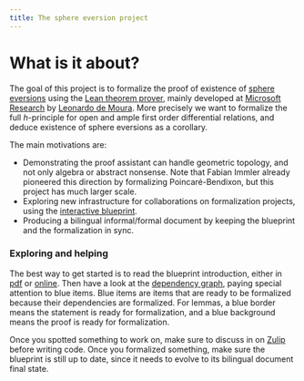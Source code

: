 ```yaml
---
title: The sphere eversion project
---
```

# What is it about?

The goal of this project is to formalize the proof of existence of
[sphere eversions](https://www.youtube.com/watch?v=wO61D9x6lNY)
using the [Lean theorem prover](https://leanprover.github.io/), 
mainly developed at [Microsoft Research](https://www.microsoft.com/en-us/research/) 
by [Leonardo de Moura](https://leodemoura.github.io/).
More precisely we want to formalize the full *h*-principle for open and
ample first order differential relations, and deduce existence of sphere
eversions as a corollary.

The main motivations are:

* Demonstrating the proof assistant can handle geometric topology, and
  not only algebra or abstract nonsense. Note that Fabian Immler
  already pioneered this direction by formalizing Poincaré-Bendixon,
  but this project has much larger scale.
* Exploring new infrastructure for collaborations on formalization
  projects, using the [interactive blueprint](blueprint/index.html).
* Producing a bilingual informal/formal document by keeping the
  blueprint and the formalization in sync.

### Exploring and helping

The best way to get started is to read the blueprint introduction,
either in [pdf](blueprint.pdf) or [online](blueprint/sect0001.html).
Then have a look at the [dependency graph](blueprint/dep_graph.html),
paying special attention to blue items. 
Blue items are items that are ready to be formalized because their
dependencies are formalized.
For lemmas, a blue border means the statement is ready for formalization,
and a blue background means the proof is ready for formalization.

Once you spotted something to work on, make sure to discuss in on
[Zulip](https://leanprover.zulipchat.com/) before writing code.
Once you formalized something, make sure the blueprint is still up to
date, since it needs to evolve to its bilingual document final state.
